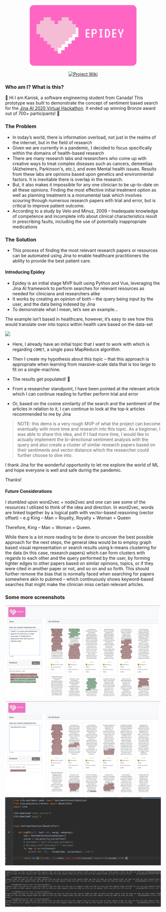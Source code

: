 <!-- PROJECT LOGO -->
<br />
<p align="center">
  <a href="https://github.com/chakrakan/epidey/">
    <img src="https://github.com/chakrakan/epidey-search/blob/master/docs/epidey-logo.png" alt="Logo" width="350" height="200">
  </a>


  <p align="center">
    <a href="https://github.com/chakrakan/epidey/wiki">
    <img alt="Project Wiki" src="https://img.shields.io/badge/-project%20wiki-blue"></a>
  </p>
</p>


### Who am I? What is this?

👋	Hi I am Kanisk, a software engineering student from Canada! This prototype was built to demonstrate the concept of sentiment based search for the [Jina AI 2020 Virtual Hackathon](https://jinaxhackathon.ai/). It ended up winning Bronze award out of 700+ participants! 🥳

### The Problem

-	In today’s world, there is information overload, not just in the realms of the internet, but in the field of research
-	Given we are currently in a pandemic, I decided to focus specifically within the domains of health-based research
-	There are many research labs and researchers who come up with creative ways to treat complex diseases such as cancers, dementias (Alzheimers, Parkinson's, etc.), and even Mental health issues. Results from these labs are opinions based upon genetics and environmental factors. It is inevitable there is overlap in the research. 
-	But, it also makes it impossible for any one clinician to be up-to-date on all these opinions. Finding the most effective initial treatment option as well as planning treatment is a monumental task which involves scouring through numerous research papers with trial and error, but is critical to improve patient outcome.
-	According to a study by Velo and Minuz, 2009 – Inadequate knowledge of competence and incomplete info about clinical characteristics result in prescribing faults, including the use of potentially inappropriate medications

### The Solution

-	This process of finding the most relevant research papers or resources can be automated using Jina to enable healthcare practitioners the ability to provide the best patient care.

#### Introducing Epidey

-	Epidey is an initial stage MVP built using Python and Vue, leveraging the Jina AI framework to perform searches for relevant resources as needed for clinicians and researchers alike
-	It works by creating an opinion of both – the query being input by the user, and the data being indexed by Jina
-	To demonstrate what I mean, let’s see an example...

The example isn’t based in healthcare, however, it’s easy to see how this would translate over into topics within health care based on the data-set  

![](https://github.com/chakrakan/epidey-search/blob/master/docs/epidey-demo.gif)

-	Here, I already have an initial topic that I want to work with which is regarding `COMET`, a single pass MapReduce algorithm.
- Then I create my hypothesis about this topic – that this approach is appropriate when learning from massive-scale data that is too large to fit on a single-machine.
- The results get populated! 🎉

-	From a researcher standpoint, I have been pointed at the relevant article which I can continue reading to further perform trial and error
-	Or, based on the cosine similarity of the search and the sentiment of the articles in relation to it, I can continue to look at the top-k articles recommended to me by Jina

> NOTE: this demo is a very rough MVP of what the project can become eventually with more time and research into this topic. As a beginner, I was able to share this idea, and if I had more time, I would like to actually implement the bi-directional sentiment analysis with the query and also create a cluster of similar research papers based on their sentiments and vector distance which the researcher could further choose to dive into.

I thank Jina for the wonderful opportunity to let me explore the world of ML and hope everyone is well and safe during the pandemic.

Thanks!

#### Future Considerations

I stumbled upon word2vec + node2vec and one can see some of the resources I utilized to think of the idea and direction. In word2vec, words are linked together by a logical path with vector-based reasoning (vector offset) – e.g King – Man = Royalty, Royalty + Woman = Queen

Therefore, King – Man + Woman = Queen.

While there is a lot more reading to be done to uncover the best possible approach for the next steps, the general idea would be to employ graph based visual representation or search results using k-means clustering for the data (in this case, research papers) which can form clusters with regards to each other and the query performed by the user, by forming tighter edges to other papers based on similar opinions, topics, or if they were cited in another paper or not, and so on and so forth. This should further remove the bias that is normally faced when searching for papers somewhere akin to pubmed – which continuously shows keyword-based searches that might make the clinician miss certain relevant articles.

### Some more screenshots

![](https://github.com/chakrakan/epidey-search/blob/master/docs/sc1.png)  

![](https://github.com/chakrakan/epidey-search/blob/master/docs/sc2.png)     

![](https://github.com/chakrakan/epidey-search/blob/master/docs/sc3.png)  

![](https://github.com/chakrakan/epidey-search/blob/master/docs/sc4.png)



